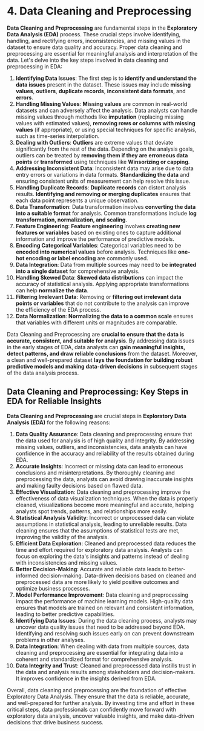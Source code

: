 # 4. Data Cleaning and Preprocessing

**Data Cleaning and Preprocessing** are fundamental steps in the **Exploratory Data Analysis (EDA)** process. These crucial steps involve identifying, handling, and rectifying errors, inconsistencies, and missing values in the dataset to ensure data quality and accuracy. Proper data cleaning and preprocessing are essential for meaningful analysis and interpretation of the data. Let's delve into the key steps involved in data cleaning and preprocessing in EDA:

1. **Identifying Data Issues**: The first step is to **identify and understand the data issues** present in the dataset. These issues may include **missing values**, **outliers**, **duplicate records**, **inconsistent data formats**, and **errors**.
2. **Handling Missing Values**: **Missing values** are common in real-world datasets and can adversely affect the analysis. Data analysts can handle missing values through methods like **imputation** (replacing missing values with estimated values), **removing rows or columns with missing values** (if appropriate), or using special techniques for specific analysis, such as time-series interpolation.
3. **Dealing with Outliers**: **Outliers** are extreme values that deviate significantly from the rest of the data. Depending on the analysis goals, outliers can be treated by **removing them if they are erroneous data points** or **transformed** using techniques like **Winsorizing or capping**.
4. **Addressing Inconsistent Data**: Inconsistent data may arise due to data entry errors or variations in data formats. **Standardizing the data** and ensuring consistent units of measurement can help resolve this issue.
5. **Handling Duplicate Records**: **Duplicate records** can distort analysis results. **Identifying and removing or merging duplicates** ensures that each data point represents a unique observation.
6. **Data Transformation**: Data transformation involves **converting the data into a suitable format** for analysis. Common transformations include **log transformation, normalization, and scaling**.
7. **Feature Engineering**: **Feature engineering** involves **creating new features or variables** based on existing ones to capture additional information and improve the performance of predictive models.
8. **Encoding Categorical Variables**: Categorical variables need to be **encoded into numerical values** before analysis. Techniques like **one-hot encoding or label encoding** are commonly used.
9. **Data Integration**: Data from multiple sources may need to be **integrated into a single dataset** for comprehensive analysis.
10. **Handling Skewed Data**: **Skewed data distributions** can impact the accuracy of statistical analysis. Applying appropriate transformations can help **normalize the data**.
11. **Filtering Irrelevant Data**: Removing or **filtering out irrelevant data points or variables** that do not contribute to the analysis can improve the efficiency of the EDA process.
12. **Data Normalization**: **Normalizing the data to a common scale** ensures that variables with different units or magnitudes are comparable.

Data Cleaning and Preprocessing are **crucial to ensure that the data is accurate, consistent, and suitable for analysis**. By addressing data issues in the early stages of EDA, data analysts can **gain meaningful insights, detect patterns, and draw reliable conclusions** from the dataset. Moreover, a clean and well-prepared dataset **lays the foundation for building robust predictive models and making data-driven decisions** in subsequent stages of the data analysis process.

## **Data Cleaning and Preprocessing: Key Steps in EDA for Reliable Insights**

**Data Cleaning and Preprocessing** are crucial steps in **Exploratory Data Analysis (EDA)** for the following reasons:

1. **Data Quality Assurance**: Data cleaning and preprocessing ensure that the data used for analysis is of high quality and integrity. By addressing missing values, outliers, and inconsistencies, data analysts can have confidence in the accuracy and reliability of the results obtained during EDA.
2. **Accurate Insights**: Incorrect or missing data can lead to erroneous conclusions and misinterpretations. By thoroughly cleaning and preprocessing the data, analysts can avoid drawing inaccurate insights and making faulty decisions based on flawed data.
3. **Effective Visualization**: Data cleaning and preprocessing improve the effectiveness of data visualization techniques. When the data is properly cleaned, visualizations become more meaningful and accurate, helping analysts spot trends, patterns, and relationships more easily.
4. **Statistical Analysis Validity**: Incorrect or unprocessed data can violate assumptions in statistical analysis, leading to unreliable results. Data cleaning ensures that the assumptions of statistical tests are met, improving the validity of the analysis.
5. **Efficient Data Exploration**: Cleaned and preprocessed data reduces the time and effort required for exploratory data analysis. Analysts can focus on exploring the data's insights and patterns instead of dealing with inconsistencies and missing values.
6. **Better Decision-Making**: Accurate and reliable data leads to better-informed decision-making. Data-driven decisions based on cleaned and preprocessed data are more likely to yield positive outcomes and optimize business processes.
7. **Model Performance Improvement**: Data cleaning and preprocessing impact the performance of machine learning models. High-quality data ensures that models are trained on relevant and consistent information, leading to better predictive capabilities.
8. **Identifying Data Issues**: During the data cleaning process, analysts may uncover data quality issues that need to be addressed beyond EDA. Identifying and resolving such issues early on can prevent downstream problems in other analyses.
9. **Data Integration**: When dealing with data from multiple sources, data cleaning and preprocessing are essential for integrating data into a coherent and standardized format for comprehensive analysis.
10. **Data Integrity and Trust**: Cleaned and preprocessed data instills trust in the data and analysis results among stakeholders and decision-makers. It improves confidence in the insights derived from EDA.

Overall, data cleaning and preprocessing are the foundation of effective Exploratory Data Analysis. They ensure that the data is reliable, accurate, and well-prepared for further analysis. By investing time and effort in these critical steps, data professionals can confidently move forward with exploratory data analysis, uncover valuable insights, and make data-driven decisions that drive business success.
